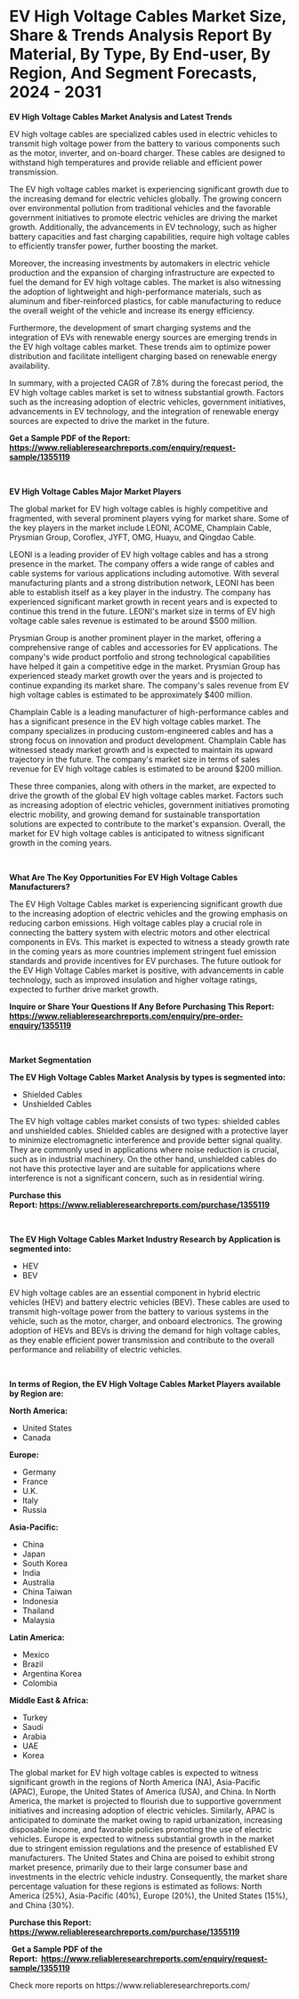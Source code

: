 <p><h1>EV High Voltage Cables Market Size, Share & Trends Analysis Report By Material, By Type, By End-user, By Region, And Segment Forecasts, 2024 - 2031</h1></p><p><strong>EV High Voltage Cables Market Analysis and Latest Trends</strong></p>
<p><p>EV high voltage cables are specialized cables used in electric vehicles to transmit high voltage power from the battery to various components such as the motor, inverter, and on-board charger. These cables are designed to withstand high temperatures and provide reliable and efficient power transmission.</p><p>The EV high voltage cables market is experiencing significant growth due to the increasing demand for electric vehicles globally. The growing concern over environmental pollution from traditional vehicles and the favorable government initiatives to promote electric vehicles are driving the market growth. Additionally, the advancements in EV technology, such as higher battery capacities and fast charging capabilities, require high voltage cables to efficiently transfer power, further boosting the market.</p><p>Moreover, the increasing investments by automakers in electric vehicle production and the expansion of charging infrastructure are expected to fuel the demand for EV high voltage cables. The market is also witnessing the adoption of lightweight and high-performance materials, such as aluminum and fiber-reinforced plastics, for cable manufacturing to reduce the overall weight of the vehicle and increase its energy efficiency.</p><p>Furthermore, the development of smart charging systems and the integration of EVs with renewable energy sources are emerging trends in the EV high voltage cables market. These trends aim to optimize power distribution and facilitate intelligent charging based on renewable energy availability.</p><p>In summary, with a projected CAGR of 7.8% during the forecast period, the EV high voltage cables market is set to witness substantial growth. Factors such as the increasing adoption of electric vehicles, government initiatives, advancements in EV technology, and the integration of renewable energy sources are expected to drive the market in the future.</p></p>
<p><strong>Get a Sample PDF of the Report:&nbsp; <a href="https://www.reliableresearchreports.com/enquiry/request-sample/1355119">https://www.reliableresearchreports.com/enquiry/request-sample/1355119</a></strong></p>
<p>&nbsp;</p>
<p><strong>EV High Voltage Cables Major Market Players</strong></p>
<p><p>The global market for EV high voltage cables is highly competitive and fragmented, with several prominent players vying for market share. Some of the key players in the market include LEONI, ACOME, Champlain Cable, Prysmian Group, Coroflex, JYFT, OMG, Huayu, and Qingdao Cable.</p><p>LEONI is a leading provider of EV high voltage cables and has a strong presence in the market. The company offers a wide range of cables and cable systems for various applications including automotive. With several manufacturing plants and a strong distribution network, LEONI has been able to establish itself as a key player in the industry. The company has experienced significant market growth in recent years and is expected to continue this trend in the future. LEONI's market size in terms of EV high voltage cable sales revenue is estimated to be around $500 million.</p><p>Prysmian Group is another prominent player in the market, offering a comprehensive range of cables and accessories for EV applications. The company's wide product portfolio and strong technological capabilities have helped it gain a competitive edge in the market. Prysmian Group has experienced steady market growth over the years and is projected to continue expanding its market share. The company's sales revenue from EV high voltage cables is estimated to be approximately $400 million.</p><p>Champlain Cable is a leading manufacturer of high-performance cables and has a significant presence in the EV high voltage cables market. The company specializes in producing custom-engineered cables and has a strong focus on innovation and product development. Champlain Cable has witnessed steady market growth and is expected to maintain its upward trajectory in the future. The company's market size in terms of sales revenue for EV high voltage cables is estimated to be around $200 million.</p><p>These three companies, along with others in the market, are expected to drive the growth of the global EV high voltage cables market. Factors such as increasing adoption of electric vehicles, government initiatives promoting electric mobility, and growing demand for sustainable transportation solutions are expected to contribute to the market's expansion. Overall, the market for EV high voltage cables is anticipated to witness significant growth in the coming years.</p></p>
<p>&nbsp;</p>
<p><strong>What Are The Key Opportunities For EV High Voltage Cables Manufacturers?</strong></p>
<p><p>The EV High Voltage Cables market is experiencing significant growth due to the increasing adoption of electric vehicles and the growing emphasis on reducing carbon emissions. High voltage cables play a crucial role in connecting the battery system with electric motors and other electrical components in EVs. This market is expected to witness a steady growth rate in the coming years as more countries implement stringent fuel emission standards and provide incentives for EV purchases. The future outlook for the EV High Voltage Cables market is positive, with advancements in cable technology, such as improved insulation and higher voltage ratings, expected to further drive market growth.</p></p>
<p><strong>Inquire or Share Your Questions If Any Before Purchasing This Report: <a href="https://www.reliableresearchreports.com/enquiry/pre-order-enquiry/1355119">https://www.reliableresearchreports.com/enquiry/pre-order-enquiry/1355119</a></strong></p>
<p>&nbsp;</p>
<p><strong>Market Segmentation</strong></p>
<p><strong>The EV High Voltage Cables Market Analysis by types is segmented into:</strong></p>
<p><ul><li>Shielded Cables</li><li>Unshielded Cables</li></ul></p>
<p><p>The EV high voltage cables market consists of two types: shielded cables and unshielded cables. Shielded cables are designed with a protective layer to minimize electromagnetic interference and provide better signal quality. They are commonly used in applications where noise reduction is crucial, such as in industrial machinery. On the other hand, unshielded cables do not have this protective layer and are suitable for applications where interference is not a significant concern, such as in residential wiring.</p></p>
<p><strong>Purchase this Report:&nbsp;<a href="https://www.reliableresearchreports.com/purchase/1355119">https://www.reliableresearchreports.com/purchase/1355119</a></strong></p>
<p>&nbsp;</p>
<p><strong>The EV High Voltage Cables Market Industry Research by Application is segmented into:</strong></p>
<p><ul><li>HEV</li><li>BEV</li></ul></p>
<p><p>EV high voltage cables are an essential component in hybrid electric vehicles (HEV) and battery electric vehicles (BEV). These cables are used to transmit high-voltage power from the battery to various systems in the vehicle, such as the motor, charger, and onboard electronics. The growing adoption of HEVs and BEVs is driving the demand for high voltage cables, as they enable efficient power transmission and contribute to the overall performance and reliability of electric vehicles.</p></p>
<p>&nbsp;</p>
<p><strong>In terms of Region, the EV High Voltage Cables Market Players available by Region are:</strong></p>
<p>
    <p> <strong> North America: </strong>
        <ul>
            <li>United States</li>
            <li>Canada</li>
        </ul>
        </p> 
    <p> <strong> Europe: </strong>
        <ul>
            <li>Germany</li>
            <li>France</li>
            <li>U.K.</li>
            <li>Italy</li>
            <li>Russia</li>
        </ul>
        </p> 
    <p> <strong> Asia-Pacific: </strong>
        <ul>
            <li>China</li>
            <li>Japan</li>
            <li>South Korea</li>
            <li>India</li>
            <li>Australia</li>
            <li>China Taiwan</li>
            <li>Indonesia</li>
            <li>Thailand</li>
            <li>Malaysia</li>
        </ul>
        </p> 
    <p> <strong> Latin America: </strong>
        <ul>
            <li>Mexico</li>
            <li>Brazil</li>
            <li>Argentina Korea</li>
            <li>Colombia</li>
        </ul>
        </p> 
    <p> <strong> Middle East & Africa: </strong>
        <ul>
            <li>Turkey</li>
            <li>Saudi</li>
            <li>Arabia</li>
            <li>UAE</li>
            <li>Korea</li>
        </ul>
    </p>
    </p>
<p><p>The global market for EV high voltage cables is expected to witness significant growth in the regions of North America (NA), Asia-Pacific (APAC), Europe, the United States of America (USA), and China. In North America, the market is projected to flourish due to supportive government initiatives and increasing adoption of electric vehicles. Similarly, APAC is anticipated to dominate the market owing to rapid urbanization, increasing disposable income, and favorable policies promoting the use of electric vehicles. Europe is expected to witness substantial growth in the market due to stringent emission regulations and the presence of established EV manufacturers. The United States and China are poised to exhibit strong market presence, primarily due to their large consumer base and investments in the electric vehicle industry. Consequently, the market share percentage valuation for these regions is estimated as follows: North America (25%), Asia-Pacific (40%), Europe (20%), the United States (15%), and China (30%).</p></p>
<p><strong>Purchase this Report: <a href="https://www.reliableresearchreports.com/purchase/1355119">https://www.reliableresearchreports.com/purchase/1355119</a></strong></p>
<p>&nbsp;<strong>Get a Sample PDF of the Report:&nbsp;&nbsp;<a href="https://www.reliableresearchreports.com/enquiry/request-sample/1355119">https://www.reliableresearchreports.com/enquiry/request-sample/1355119</a></strong></p>
<p><strong></strong></p>
<p>Check more reports on https://www.reliableresearchreports.com/</p>